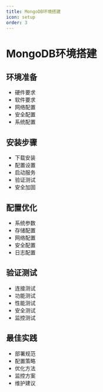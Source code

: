 ```yaml
---
title: MongoDB环境搭建
icon: setup
order: 3
---
```


# MongoDB环境搭建

## 环境准备
- 硬件要求
- 软件要求
- 网络配置
- 安全配置
- 系统配置

## 安装步骤
- 下载安装
- 配置设置
- 启动服务
- 验证测试
- 安全加固

## 配置优化
- 系统参数
- 存储配置
- 网络配置
- 安全配置
- 日志配置

## 验证测试
- 连接测试
- 功能测试
- 性能测试
- 安全测试
- 监控测试

## 最佳实践
- 部署规范
- 配置策略
- 优化方法
- 监控方案
- 维护建议
